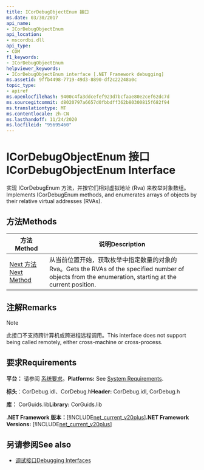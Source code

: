 ```yaml
---
title: ICorDebugObjectEnum 接口
ms.date: 03/30/2017
api_name:
- ICorDebugObjectEnum
api_location:
- mscordbi.dll
api_type:
- COM
f1_keywords:
- ICorDebugObjectEnum
helpviewer_keywords:
- ICorDebugObjectEnum interface [.NET Framework debugging]
ms.assetid: 9ffb4498-7719-49d3-8890-df2c22248a0c
topic_type:
- apiref
ms.openlocfilehash: 9400c4fa3ddcefef923d7bcfaae80e2cef62dc7d
ms.sourcegitcommit: d8020797a6657d0fbbdff362b80300815f682f94
ms.translationtype: MT
ms.contentlocale: zh-CN
ms.lasthandoff: 11/24/2020
ms.locfileid: "95695460"
---
```

# <a name="icordebugobjectenum-interface"></a><span data-ttu-id="98b6e-102">ICorDebugObjectEnum 接口</span><span class="sxs-lookup"><span data-stu-id="98b6e-102">ICorDebugObjectEnum Interface</span></span>

<span data-ttu-id="98b6e-103">实现 ICorDebugEnum 方法，并按它们相对虚拟地址 (Rva) 来枚举对象数组。</span><span class="sxs-lookup"><span data-stu-id="98b6e-103">Implements ICorDebugEnum methods, and enumerates arrays of objects by their relative virtual addresses (RVAs).</span></span>  
  
## <a name="methods"></a><span data-ttu-id="98b6e-104">方法</span><span class="sxs-lookup"><span data-stu-id="98b6e-104">Methods</span></span>  
  
|<span data-ttu-id="98b6e-105">方法</span><span class="sxs-lookup"><span data-stu-id="98b6e-105">Method</span></span>|<span data-ttu-id="98b6e-106">说明</span><span class="sxs-lookup"><span data-stu-id="98b6e-106">Description</span></span>|  
|------------|-----------------|  
|[<span data-ttu-id="98b6e-107">Next 方法</span><span class="sxs-lookup"><span data-stu-id="98b6e-107">Next Method</span></span>](icordebugobjectenum-next-method.md)|<span data-ttu-id="98b6e-108">从当前位置开始，获取枚举中指定数量的对象的 Rva。</span><span class="sxs-lookup"><span data-stu-id="98b6e-108">Gets the RVAs of the specified number of objects from the enumeration, starting at the current position.</span></span>|  
  
## <a name="remarks"></a><span data-ttu-id="98b6e-109">注解</span><span class="sxs-lookup"><span data-stu-id="98b6e-109">Remarks</span></span>  
  
> [!NOTE]
> <span data-ttu-id="98b6e-110">此接口不支持跨计算机或跨进程远程调用。</span><span class="sxs-lookup"><span data-stu-id="98b6e-110">This interface does not support being called remotely, either cross-machine or cross-process.</span></span>  
  
## <a name="requirements"></a><span data-ttu-id="98b6e-111">要求</span><span class="sxs-lookup"><span data-stu-id="98b6e-111">Requirements</span></span>  

 <span data-ttu-id="98b6e-112">**平台：** 请参阅 [系统要求](../../get-started/system-requirements.md)。</span><span class="sxs-lookup"><span data-stu-id="98b6e-112">**Platforms:** See [System Requirements](../../get-started/system-requirements.md).</span></span>  
  
 <span data-ttu-id="98b6e-113">**标头**：CorDebug.idl、CorDebug.h</span><span class="sxs-lookup"><span data-stu-id="98b6e-113">**Header:** CorDebug.idl, CorDebug.h</span></span>  
  
 <span data-ttu-id="98b6e-114">**库：** CorGuids.lib</span><span class="sxs-lookup"><span data-stu-id="98b6e-114">**Library:** CorGuids.lib</span></span>  
  
 <span data-ttu-id="98b6e-115">**.NET Framework 版本：**[!INCLUDE[net_current_v20plus](../../../../includes/net-current-v20plus-md.md)]</span><span class="sxs-lookup"><span data-stu-id="98b6e-115">**.NET Framework Versions:** [!INCLUDE[net_current_v20plus](../../../../includes/net-current-v20plus-md.md)]</span></span>  
  
## <a name="see-also"></a><span data-ttu-id="98b6e-116">另请参阅</span><span class="sxs-lookup"><span data-stu-id="98b6e-116">See also</span></span>

- [<span data-ttu-id="98b6e-117">调试接口</span><span class="sxs-lookup"><span data-stu-id="98b6e-117">Debugging Interfaces</span></span>](debugging-interfaces.md)
